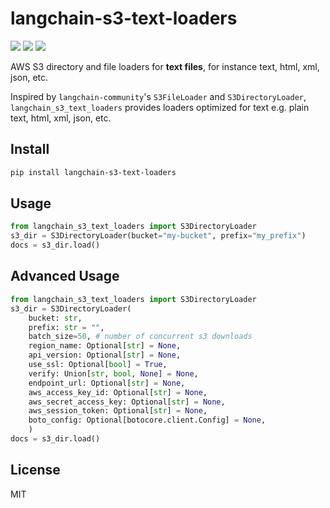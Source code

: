 # langchain-s3-text-loaders

[![](https://img.shields.io/github/actions/workflow/status/cdimascio/langchain-s3-text-loaders/python-publish.yml)](https://github.com/cdimascio/langchain-s3-text-loaders/actions) [![](https://img.shields.io/pypi/dm/langchain-s3-text-loaders)](https://pypi.org/project/langchain-s3-text-loaders/) [![](https://img.shields.io/pypi/v/langchain-s3-text-loaders)](https://pypi.org/project/langchain-s3-text-loaders/)

AWS S3 directory and file loaders for **text files**, for instance text, html, xml, json, etc.

Inspired by `langchain-community`'s `S3FileLoader` and `S3DirectoryLoader`, `langchain_s3_text_loaders` provides loaders optimized for text e.g. plain text, html, xml, json, etc. 

## Install

```bash
pip install langchain-s3-text-loaders
```

## Usage

```python
from langchain_s3_text_loaders import S3DirectoryLoader
s3_dir = S3DirectoryLoader(bucket="my-bucket", prefix="my_prefix")
docs = s3_dir.load()
```

## Advanced Usage

```python
from langchain_s3_text_loaders import S3DirectoryLoader
s3_dir = S3DirectoryLoader(
    bucket: str,
    prefix: str = "",
    batch_size=50, # number of concurrent s3 downloads
    region_name: Optional[str] = None,
    api_version: Optional[str] = None,
    use_ssl: Optional[bool] = True,
    verify: Union[str, bool, None] = None,
    endpoint_url: Optional[str] = None,
    aws_access_key_id: Optional[str] = None,
    aws_secret_access_key: Optional[str] = None,
    aws_session_token: Optional[str] = None,
    boto_config: Optional[botocore.client.Config] = None,
    )
docs = s3_dir.load()
```

## License
MIT

